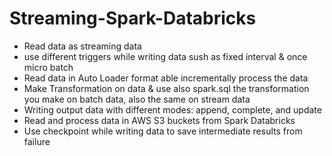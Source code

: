 # Streaming-Spark-Databricks
- Read data as streaming data
- use different triggers while writing data sush as fixed interval & once micro batch
- Read data in Auto Loader format able incrementally process the data
- Make Transformation on data & use also spark.sql
  the transformation you make on batch data, also the same on stream data
- Writing output data with different modes: append, complete, and update
- Read and process data in AWS S3 buckets from Spark Databricks
- Use checkpoint while writing data to save intermediate results from failure
